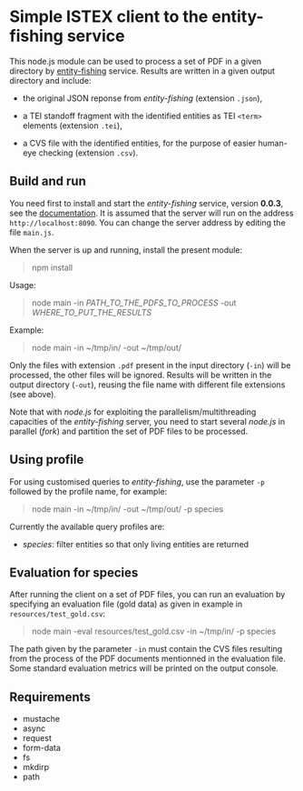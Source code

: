 # Simple ISTEX client to the entity-fishing service

This node.js module can be used to process a set of PDF in a given directory by [entity-fishing](https://github.com/kermitt2/nerd) service. Results are written in a given output directory and include: 

* the original JSON reponse from *entity-fishing* (extension `.json`), 

* a TEI standoff fragment with the identified entities as TEI `<term>` elements (extension `.tei`),

* a CVS file with the identified entities, for the purpose of easier human-eye checking (extension `.csv`). 

## Build and run

You need first to install and start the *entity-fishing* service, version **0.0.3**, see the [documentation](http://nerd.readthedocs.io/en/0.0.3/). It is assumed that the server will run on the address `http://localhost:8090`. You can change the server address by editing the file `main.js`.

When the server is up and running, install the present module:

> npm install

Usage: 

> node main -in *PATH_TO_THE_PDFS_TO_PROCESS* -out *WHERE_TO_PUT_THE_RESULTS*

Example:

> node main -in ~/tmp/in/ -out ~/tmp/out/

Only the files with extension `.pdf` present in the input directory (`-in`) will be processed, the other files will be ignored. Results will be written in the output directory (`-out`), reusing the file name with different file extensions (see above).

Note that with _node.js_ for exploiting the parallelism/multithreading capacities of the *entity-fishing* server, you need to start several _node.js_ in parallel (_fork_) and partition the set of PDF files to be processed. 

## Using profile

For using customised queries to *entity-fishing*, use the parameter `-p` followed by the profile name, for example: 

> node main -in ~/tmp/in/ -out ~/tmp/out/ -p species

Currently the available query profiles are:

* _species_: filter entities so that only living entities are returned 

## Evaluation for species

After running the client on a set of PDF files, you can run an evaluation by specifying an evaluation file (gold data) as given in example in `resources/test_gold.csv`:

> node main -eval resources/test_gold.csv -in ~/tmp/in/ -p species

The path given by the parameter `-in` must contain the CVS files resulting from the process of the PDF documents mentionned in the evaluation file. Some standard evaluation metrics will be printed on the output console. 

## Requirements

- mustache
- async
- request
- form-data
- fs
- mkdirp
- path
